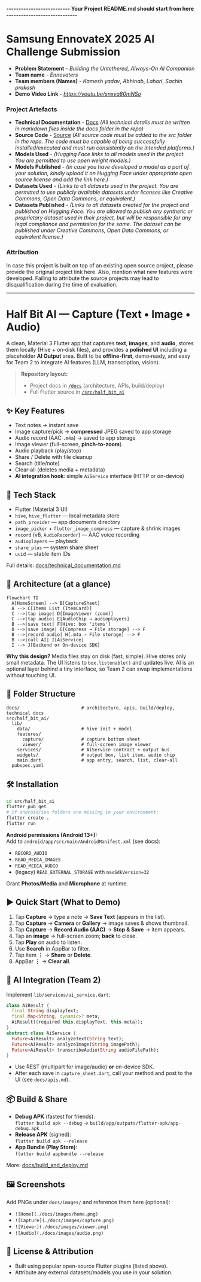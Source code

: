**-------------------------- Your Project README.md should start from here -----------------------------**
# Samsung EnnovateX 2025 AI Challenge Submission
- **Problem Statement** - *Building the Untethered, Always-On AI Companion*
- **Team name** - *Ennovaters*
- **Team members (Names)** - *Kamesh yadav*, *Abhinab*, *Lahari*, *Sachin prakash*
- **Demo Video Link** - *https://youtu.be/snxva80mNSo*

### Project Artefacts
- **Technical Documentation** - [Docs](./docs) *(All technical details must be written in markdown files inside the docs folder in the repo)*
- **Source Code** - [Source](./src/half_bit_ai) *(All source code must be added to the src folder in the repo. The code must be capable of being successfully installed/executed and must run consistently on the intended platforms.)*
- **Models Used** - *(Hugging Face links to all models used in the project. You are permitted to use open weight models.)*
- **Models Published** - *(In case you have developed a model as a part of your solution, kindly upload it on Hugging Face under appropriate open source license and add the link here.)*
- **Datasets Used** - *(Links to all datasets used in the project. You are permitted to use publicly available datasets under licenses like Creative Commons, Open Data Commons, or equivalent.)*
- **Datasets Published** - *(Links to all datasets created for the project and published on Hugging Face. You are allowed to publish any synthetic or proprietary dataset used in their project, but will be responsible for any legal compliance and permission for the same. The dataset can be published under Creative Commons, Open Data Commons, or equivalent license.)*

### Attribution
In case this project is built on top of an existing open source project, please provide the original project link here. Also, mention what new features were developed. Failing to attribute the source projects may lead to disqualification during the time of evaluation.

---

# Half Bit AI — Capture (Text • Image • Audio)

A clean, Material 3 Flutter app that captures **text**, **images**, and **audio**, stores them locally (Hive + on‑disk files), and provides a **polished UI** including a placeholder **AI Output** area. Built to be **offline‑first**, demo‑ready, and easy for Team 2 to integrate AI features (LLM, transcription, vision).

> **Repository layout:**  
> - Project docs in [`/docs`](./docs) (architecture, APIs, build/deploy)  
> - Full Flutter source in [`/src/half_bit_ai`](./src/half_bit_ai)

## ✨ Key Features
- Text notes → instant save
- Image capture/pick → **compressed** JPEG saved to app storage
- Audio record (AAC `.m4a`) → saved to app storage
- Image viewer (full-screen, **pinch‑to‑zoom**)
- Audio playback (play/stop)
- Share / Delete with file cleanup
- Search (title/note)
- Clear‑all (deletes media + metadata)
- **AI integration hook**: simple `AiService` interface (HTTP or on-device)

## 🧱 Tech Stack
- Flutter (Material 3 UI)
- `hive`, `hive_flutter` — local metadata store
- `path_provider` — app documents directory
- `image_picker` + `flutter_image_compress` — capture & shrink images
- `record` (v6, `AudioRecorder`) — AAC voice recording
- `audioplayers` — playback
- `share_plus` — system share sheet
- `uuid` — stable item IDs

Full details: [docs/technical_documentation.md](./docs/technical_documentation.md)

## 🧭 Architecture (at a glance)

```mermaid
flowchart TD
  A[HomeScreen] --> B[CaptureSheet]
  A --> C[Items List (ItemCard)]
  C -->|tap image| D[ImageViewer (zoom)]
  C -->|tap audio| E[AudioChip → audioplayers]
  B -->|save text| F[Hive: box 'items']
  B -->|save image| G[Compress → File storage] --> F
  B -->|record audio| H[.m4a → File storage] --> F
  B -->|call AI| I[AiService]
  I --> J[Backend or On‑device SDK]
```

**Why this design?** Media files stay on disk (fast, simple). Hive stores only small metadata. The UI listens to `box.listenable()` and updates live. AI is an optional layer behind a tiny interface, so Team 2 can swap implementations without touching UI.

## 📂 Folder Structure
```
docs/                       # architecture, apis, build/deploy, technical docs
src/half_bit_ai/
  lib/
    data/                   # hive init + model
    features/
      capture/              # capture bottom sheet
      viewer/               # full-screen image viewer
    services/               # AiService contract + output bus
    widgets/                # output box, list item, audio chip
    main.dart               # app entry, search, list, clear-all
  pubspec.yaml
```

## 🛠 Installation
```bash
cd src/half_bit_ai
flutter pub get
# if android/ios folders are missing in your environment:
flutter create .
flutter run
```

**Android permissions (Android 13+):**  
Add to `android/app/src/main/AndroidManifest.xml` (see docs):
- `RECORD_AUDIO`
- `READ_MEDIA_IMAGES`
- `READ_MEDIA_AUDIO`
- (legacy) `READ_EXTERNAL_STORAGE` with `maxSdkVersion=32`

Grant **Photos/Media** and **Microphone** at runtime.

## ▶️ Quick Start (What to Demo)
1. Tap **Capture** → type a note → **Save Text** (appears in the list).  
2. Tap **Capture** → **Camera** or **Gallery** → image saves & shows thumbnail.  
3. Tap **Capture** → **Record Audio (AAC)** → **Stop & Save** → item appears.  
4. Tap an **image** → full-screen zoom; **back** to close.  
5. Tap **Play** on audio to listen.  
6. Use **Search** in AppBar to filter.  
7. Tap item **⋮** → **Share** or **Delete**.  
8. AppBar **⋮** → **Clear all**.

## 🤝 AI Integration (Team 2)
Implement `lib/services/ai_service.dart`:

```dart
class AiResult {
  final String displayText;
  final Map<String, dynamic>? meta;
  AiResult({required this.displayText, this.meta});
}
abstract class AiService {
  Future<AiResult> analyzeText(String text);
  Future<AiResult> analyzeImage(String imagePath);
  Future<AiResult> transcribeAudio(String audioFilePath);
}
```

- Use REST (multipart for image/audio) **or** on-device SDK.  
- After each save in `capture_sheet.dart`, call your method and post to the UI (see `docs/apis.md`).

## 📦 Build & Share
- **Debug APK** (fastest for friends):  
  `flutter build apk --debug` → `build/app/outputs/flutter-apk/app-debug.apk`
- **Release APK** (signed):  
  `flutter build apk --release`
- **App Bundle (Play Store)**:  
  `flutter build appbundle --release`

More: [docs/build_and_deploy.md](./docs/build_and_deploy.md)

## 🖼 Screenshots
Add PNGs under `docs/images/` and reference them here (optional):
- `![Home](./docs/images/home.png)`
- `![Capture](./docs/images/capture.png)`
- `![Viewer](./docs/images/viewer.png)`
- `![Audio](./docs/images/audio.png)`

## 📜 License & Attribution
- Built using popular open-source Flutter plugins (listed above).  
- Attribute any external datasets/models you use in your solution.

